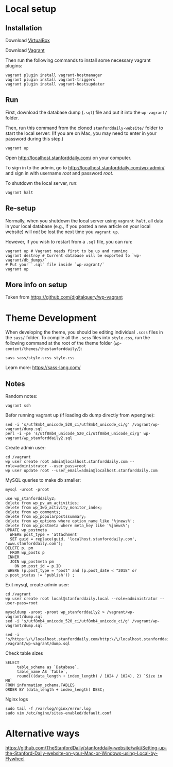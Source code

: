 # Local setup

## Installation

Download [VirtualBox](https://www.virtualbox.org/wiki/Downloads)

Download [Vagrant](https://www.vagrantup.com/downloads.html)

Then run the following commands to install some necessary vagrant plugins:
```
vagrant plugin install vagrant-hostmanager
vagrant plugin install vagrant-triggers
vagrant plugin install vagrant-hostsupdater
```

## Run

First, download the database dump (`.sql`) file and put it into the `wp-vagrant/` folder.

Then, run this command from the cloned `stanforddaily-website/` folder to start the local server: (If you are on Mac, you may need to enter in your password during this step.)
```
vagrant up
```

Open http://localhost.stanforddaily.com/ on your computer.

To sign in to the admin, go to http://localhost.stanforddaily.com/wp-admin/ and sign in with username *root* and password *root*.

To shutdown the local server, run:
```
vagrant halt
```

## Re-setup

Normally, when you shutdown the local server using `vagrant halt`, all data in your local database (e.g., if you posted a new article on your local website) will *not* be lost the next time you `vagrant up`.

However, if you wish to restart from a `.sql` file, you can run:
```
vagrant up # Vagrant needs first to be up and running
vagrant destroy # Current database will be exported to `wp-vagrant/db_dumps/`
# Put your `.sql` file inside `wp-vagrant/`
vagrant up
```

## More info on setup
Taken from https://github.com/digitalquery/wp-vagrant

# Theme Development

When developing the theme, you should be editing individual `.scss` files in the `sass/` folder. To compile all the `.scss` files into `style.css`, run the following command at the root of the theme folder (`wp-content/themes/thestanforddaily/`):
```
sass sass/style.scss style.css
```

Learn more: https://sass-lang.com/

## Notes
Random notes:

```
vagrant ssh
```

Befor running vagrant up (if loading db dump directly from wpengine):
```
sed -i 's/utf8mb4_unicode_520_ci/utf8mb4_unicode_ci/g' /vagrant/wp-vagrant/dump.sql
perl -i -pe 's/utf8mb4_unicode_520_ci/utf8mb4_unicode_ci/g' wp-vagrant/wp_stanforddaily2.sql
```

Create admin user:

```
cd /vagrant
wp user create root admin@localhost.stanforddaily.com --role=administrator --user_pass=root
wp user update root --user_email=admin@localhost.stanforddaily.com
```

MySQL queries to make db smaller:
```
mysql -uroot -proot

use wp_stanforddaily2;
delete from wp_pv_am_activities;
delete from wp_3wp_activity_monitor_index;
delete from wp_comments;
delete from wp_popularpostssummary;
delete from wp_options where option_name like '%jnews%';
delete from wp_postmeta where meta_key like '%jnews%';
UPDATE wp_postmeta
  WHERE post_type = 'attachment'
  SET guid = replace(guid, 'localhost.stanforddaily.com', 'www.stanforddaily.com');
DELETE p, pm
  FROM wp_posts p
 INNER
  JOIN wp_postmeta pm
    ON pm.post_id = p.ID
 WHERE (p.post_type = "post" and (p.post_date < "2018" or p.post_status != 'publish')) ;
```
Exit mysql, create admin user:

```
cd /vagrant
wp user create root local@stanforddaily.local --role=administrator --user-pass=root
```

```
mysqldump -uroot -proot wp_stanforddaily2 > /vagrant/wp-vagrant/dump.sql
sed -i 's/utf8mb4_unicode_520_ci/utf8mb4_unicode_ci/g' /vagrant/wp-vagrant/dump.sql

sed -i 's/https:\/\/localhost.stanforddaily.com/http:\/\/localhost.stanforddaily.com/g' /vagrant/wp-vagrant/dump.sql
```

Check table sizes
```
SELECT
     table_schema as `Database`,
     table_name AS `Table`,
     round(((data_length + index_length) / 1024 / 1024), 2) `Size in MB`
FROM information_schema.TABLES
ORDER BY (data_length + index_length) DESC;
```

Nginx logs
```
sudo tail -f /var/log/nginx/error.log
sudo vim /etc/nginx/sites-enabled/default.conf
```

# Alternative ways

https://github.com/TheStanfordDaily/stanforddaily-website/wiki/Setting-up-the-Stanford-Daily-website-on-your-Mac-or-Windows-using-Local-by-Flywheel
